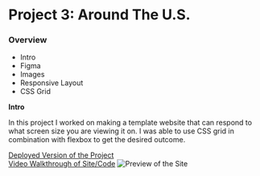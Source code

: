 # Project 3: Around The U.S.

### Overview  

* Intro  
* Figma  
* Images
* Responsive Layout
* CSS Grid
  
**Intro**
  
In this project I worked on making a template website that can respond to what screen size you are viewing it on. I was able to use CSS grid in combination with flexbox to get the desired outcome. 
  
[Deployed Version of the Project](https://pr3pared.github.io/se_project_aroundtheus/) <br>
[Video Walkthrough of Site/Code](https://drive.google.com/file/d/185jmtv0w9vqzQau5G5gGE1EijupPtc-8/view?usp=drive_link)
![Preview of the Site](https://github.com/pr3pared/se_project_aroundtheus/assets/18221162/27b47aa2-c5c0-46da-a916-c8037819952e)

